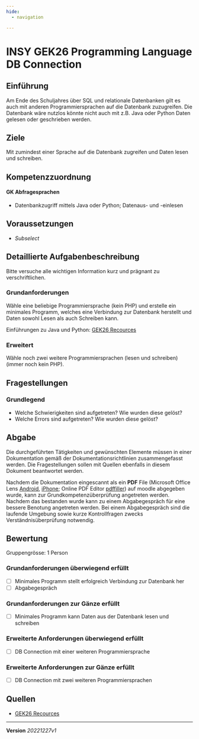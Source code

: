 ```yaml
---
hide:
  - navigation

---
```


# INSY GEK26 Programming Language DB Connection

## Einführung

Am Ende des Schuljahres über SQL und relationale Datenbanken gilt es auch mit anderen Programmiersprachen auf die Datenbank zuzugreifen. Die Datenbank wäre nutzlos könnte nicht auch mit z.B. Java oder Python Daten gelesen oder geschrieben werden.

## Ziele

Mit zumindest einer Sprache auf die Datenbank zugreifen und Daten lesen und schreiben.


## Kompetenzzuordnung

#### GK Abfragesprachen

* Datenbankzugriff mittels Java oder Python; Datenaus- und -einlesen

## Voraussetzungen

* *Subselect*

## Detaillierte Aufgabenbeschreibung
Bitte versuche alle wichtigen Information kurz und prägnant zu verschriftlichen.

### Grundanforderungen

Wähle eine beliebige Programmiersprache (kein PHP) und erstelle ein minimales Programm, welches eine Verbindung zur Datenbank herstellt und Daten sowohl Lesen als auch Schreiben kann.

Einführungen zu Java und Python: [GEK26 Recources](https://github.com/TGM-HIT/insy-exercises/blob/main/docs/2.Semester/26_Programming_Languages/resources)

### Erweitert

Wähle noch zwei weitere Programmiersprachen (lesen und schreiben) (immer noch kein PHP).


## Fragestellungen

### Grundlegend

* Welche Schwierigkeiten sind aufgetreten? Wie wurden diese gelöst?
* Welche Errors sind aufgetreten? Wie wurden diese gelöst?

## Abgabe
Die durchgeführten Tätigkeiten und gewünschten Elemente müssen in einer Dokumentation gemäß der Dokumentationsrichtlinien zusammengefasst werden. Die Fragestellungen sollen mit Quellen ebenfalls in diesem Dokument beantwortet werden.

Nachdem die Dokumentation eingescannt als ein **PDF** File (Microsoft Office Lens [Android](https://play.google.com/store/apps/details?id=com.microsoft.office.officelens&hl=de_AT&gl=US), [iPhone](https://apps.apple.com/at/app/microsoft-office-lens-pdf-scan/id975925059); Online PDF Editor [pdffiller](https://www.pdffiller.com/de/)) auf moodle abgegeben wurde, kann zur Grundkompetenzüberprüfung angetreten werden. Nachdem das bestanden wurde kann zu einem Abgabegespräch für eine bessere Benotung angetreten werden. Bei einem Abgabegespräch sind die laufende Umgebung sowie kurze Kontrollfragen zwecks Verständnisüberprüfung notwendig.

## Bewertung
Gruppengrösse: 1 Person

### Grundanforderungen **überwiegend erfüllt**

- [ ] Minimales Programm stellt erfolgreich Verbindung zur Datenbank her
- [ ] Abgabegespräch

### Grundanforderungen **zur Gänze erfüllt**

- [ ] Minimales Programm kann Daten aus der Datenbank lesen und schreiben

### Erweiterte Anforderungen **überwiegend erfüllt**

- [ ] DB Connection mit einer weiteren Programmiersprache

### Erweiterte Anforderungen **zur Gänze erfüllt**

- [ ] DB Connection mit zwei weiteren Programmiersprachen

## Quellen
* [GEK26 Recources](https://github.com/TGM-HIT/insy-exercises/blob/main/docs/2.Semester/26_Programming_Languages/resources)

---
**Version** *20221227v1*
